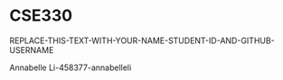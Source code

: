 # CSE330
REPLACE-THIS-TEXT-WITH-YOUR-NAME-STUDENT-ID-AND-GITHUB-USERNAME

Annabelle Li-458377-annabelleli
